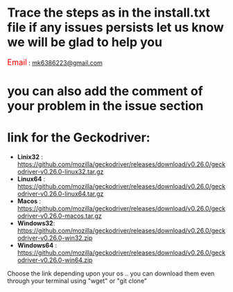 # Trace the steps as in the install.txt file if any issues persists let us know we will be glad to help you

<span style="color:red;font-size:18px;">Email</span> : <mk6386223@gmail.com>

# you can also add the comment of your problem in the issue section

# link for the Geckodriver:

- **Linix32** : <https://github.com/mozilla/geckodriver/releases/download/v0.26.0/geckodriver-v0.26.0-linux32.tar.gz>
- **Linux64** : <https://github.com/mozilla/geckodriver/releases/download/v0.26.0/geckodriver-v0.26.0-linux64.tar.gz>
- **Macos**   : <https://github.com/mozilla/geckodriver/releases/download/v0.26.0/geckodriver-v0.26.0-macos.tar.gz>
- **Windows32**: <https://github.com/mozilla/geckodriver/releases/download/v0.26.0/geckodriver-v0.26.0-win32.zip>
- **Windows64** : <https://github.com/mozilla/geckodriver/releases/download/v0.26.0/geckodriver-v0.26.0-win64.zip>

Choose the link depending upon your os .. you can download them even through your terminal using "wget" or "git clone"







